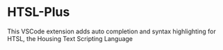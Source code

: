 # HTSL-Plus

This VSCode extension adds auto completion and syntax highlighting for HTSL, the Housing Text Scripting Language